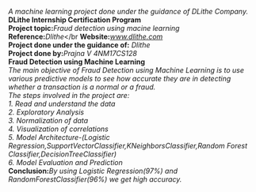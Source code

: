 <i>A machine learning project done under the guidance of DLithe Company.</i></br>
<b>DLithe Internship Certification Program</b></br>
<b>Project topic:</b><i>Fraud detection using macine learning</i></br>
<b>Reference:</b><i>Dlithe</i></br
<b>Website:</b><i>www.dlithe.com</i></br>
<b>Project done under the guidance of:</b><i> Dlithe</i></br>
<b>Project done by:</b><i>Prajna V 4NM17CS128</i></br>
<b>Fraud Detection using Machine Learning</b></br>
<i>The main objective of Fraud Detection using Machine Learning is to use various predictive models to see how accurate they are in detecting whether a transaction is a normal or a fraud.</i></br>
<i>The steps involved in the project are:</i></br>
<i>1. Read and understand the data</i></br>
<i>2. Exploratory Analysis</i></br>
<i>3. Normalization of data</i></br>
<i>4. Visualization of correlations</i></br>
<i>5. Model Architecture-(Logistic Regression,SupportVectorClassifier,KNeighborsClassifier,Random Forest Classifier,DecisionTreeClassifier)</i></br>
<i>6. Model Evaluation and Prediction</i></br>
<b>Conclusion:</b><i>By using Logistic Regression(97%) and RandomForestClassifier(96%) we get high accuracy.</i></br>

  
